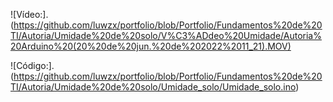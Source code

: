 ![Vídeo:].(https://github.com/luwzx/portfolio/blob/Portfolio/Fundamentos%20de%20TI/Autoria/Umidade%20de%20solo/V%C3%ADdeo%20Umidade/Autoria%20Arduino%20(20%20de%20jun.%20de%202022%2011_21).MOV) 

![Código:].(https://github.com/luwzx/portfolio/blob/Portfolio/Fundamentos%20de%20TI/Autoria/Umidade%20de%20solo/Umidade_solo/Umidade_solo.ino)

